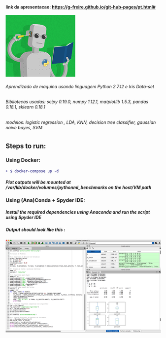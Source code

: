 #### link da apresentacao: https://g-freire.github.io/git-hub-pages/pt.html#

![Screenshot](pyrobot.png)

###### Aprendizado de maquina usando linguagem Python 2.7.12 e Iris Data-set 
###### Bibliotecas usadas: scipy 0.19.0, numpy 1.12.1, matplotlib 1.5.3, pandas 0.18.1, sklearn 0.18.1 
###### modelos: logistic regression , LDA, KNN, decision tree classifier, gaussian naive bayes, SVM 
#
#
## Steps to run:
### Using Docker:
```diff
+ $ docker-compose up -d
 ```
 ##### Plot outputs will be mounted at  */var/lib/docker/volumes/pythonml_benchmarks* on the host/VM path

### Using (Ana)Conda + Spyder IDE:  

##### Install the required dependencies using Anaconda and run the script using Spyder IDE 
##### Output should look like this :
![Screenshot](py.png)

